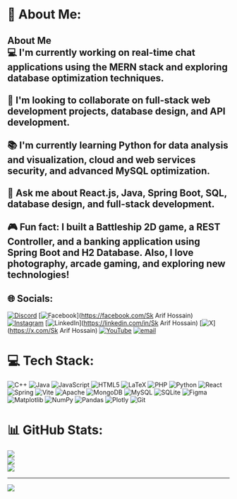 # 💫 About Me:
## About Me  <br>💻 I'm currently working on **real-time chat applications using the MERN stack** and exploring **database optimization techniques**.  <br><br>🤝 I'm looking to collaborate on **full-stack web development projects, database design, and API development**.  <br><br>📚 I'm currently learning **Python for data analysis and visualization, cloud and web services security, and advanced MySQL optimization**.  <br><br>💬 Ask me about **React.js, Java, Spring Boot, SQL, database design, and full-stack development**.  <br><br>🎮 Fun fact: I built a **Battleship 2D game, a REST Controller, and a banking application using Spring Boot and H2 Database**. Also, I love **photography, arcade gaming, and exploring new technologies**!  <br>


## 🌐 Socials:
[![Discord](https://img.shields.io/badge/Discord-%237289DA.svg?logo=discord&logoColor=white)](https://discord.gg/https://discord.gg/hdM65HtG) [![Facebook](https://img.shields.io/badge/Facebook-%231877F2.svg?logo=Facebook&logoColor=white)](https://facebook.com/Sk Arif Hossain) [![Instagram](https://img.shields.io/badge/Instagram-%23E4405F.svg?logo=Instagram&logoColor=white)](https://instagram.com/sekh_aaryan_10) [![LinkedIn](https://img.shields.io/badge/LinkedIn-%230077B5.svg?logo=linkedin&logoColor=white)](https://linkedin.com/in/Sk Arif Hossain) [![X](https://img.shields.io/badge/X-black.svg?logo=X&logoColor=white)](https://x.com/Sk Arif Hossain) [![YouTube](https://img.shields.io/badge/YouTube-%23FF0000.svg?logo=YouTube&logoColor=white)](https://youtube.com/@zorogaming) [![email](https://img.shields.io/badge/Email-D14836?logo=gmail&logoColor=white)](mailto:skarifh09@gmail.com) 

# 💻 Tech Stack:
![C++](https://img.shields.io/badge/c++-%2300599C.svg?style=for-the-badge&logo=c%2B%2B&logoColor=white) ![Java](https://img.shields.io/badge/java-%23ED8B00.svg?style=for-the-badge&logo=openjdk&logoColor=white) ![JavaScript](https://img.shields.io/badge/javascript-%23323330.svg?style=for-the-badge&logo=javascript&logoColor=%23F7DF1E) ![HTML5](https://img.shields.io/badge/html5-%23E34F26.svg?style=for-the-badge&logo=html5&logoColor=white) ![LaTeX](https://img.shields.io/badge/latex-%23008080.svg?style=for-the-badge&logo=latex&logoColor=white) ![PHP](https://img.shields.io/badge/php-%23777BB4.svg?style=for-the-badge&logo=php&logoColor=white) ![Python](https://img.shields.io/badge/python-3670A0?style=for-the-badge&logo=python&logoColor=ffdd54) ![React](https://img.shields.io/badge/react-%2320232a.svg?style=for-the-badge&logo=react&logoColor=%2361DAFB) ![Spring](https://img.shields.io/badge/spring-%236DB33F.svg?style=for-the-badge&logo=spring&logoColor=white) ![Vite](https://img.shields.io/badge/vite-%23646CFF.svg?style=for-the-badge&logo=vite&logoColor=white) ![Apache](https://img.shields.io/badge/apache-%23D42029.svg?style=for-the-badge&logo=apache&logoColor=white) ![MongoDB](https://img.shields.io/badge/MongoDB-%234ea94b.svg?style=for-the-badge&logo=mongodb&logoColor=white) ![MySQL](https://img.shields.io/badge/mysql-4479A1.svg?style=for-the-badge&logo=mysql&logoColor=white) ![SQLite](https://img.shields.io/badge/sqlite-%2307405e.svg?style=for-the-badge&logo=sqlite&logoColor=white) ![Figma](https://img.shields.io/badge/figma-%23F24E1E.svg?style=for-the-badge&logo=figma&logoColor=white) ![Matplotlib](https://img.shields.io/badge/Matplotlib-%23ffffff.svg?style=for-the-badge&logo=Matplotlib&logoColor=black) ![NumPy](https://img.shields.io/badge/numpy-%23013243.svg?style=for-the-badge&logo=numpy&logoColor=white) ![Pandas](https://img.shields.io/badge/pandas-%23150458.svg?style=for-the-badge&logo=pandas&logoColor=white) ![Plotly](https://img.shields.io/badge/Plotly-%233F4F75.svg?style=for-the-badge&logo=plotly&logoColor=white) ![Git](https://img.shields.io/badge/git-%23F05033.svg?style=for-the-badge&logo=git&logoColor=white)
# 📊 GitHub Stats:
![](https://github-readme-stats.vercel.app/api?username=skarifh09&theme=flag-india&hide_border=false&include_all_commits=false&count_private=false)<br/>
![](https://github-readme-streak-stats.herokuapp.com/?user=skarifh09&theme=flag-india&hide_border=false)<br/>
![](https://github-readme-stats.vercel.app/api/top-langs/?username=skarifh09&theme=flag-india&hide_border=false&include_all_commits=false&count_private=false&layout=compact)

---
[![](https://visitcount.itsvg.in/api?id=skarifh09&icon=0&color=0)](https://visitcount.itsvg.in)

<!-- Proudly created with GPRM ( https://gprm.itsvg.in ) -->
